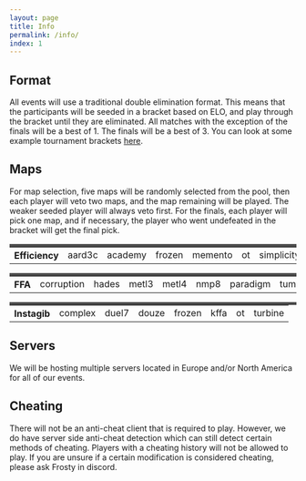 ```yaml
---
layout: page
title: Info
permalink: /info/
index: 1
---
```


## Format

All events will use a traditional double elimination format. This means that the participants will be seeded in a bracket based on ELO, and play through the bracket until they are eliminated. All matches with the exception of the finals will be a best of 1. The finals will be a best of 3. You can look at some example tournament brackets [here](https://sauerduels.challonge.com/).

## Maps

For map selection, five maps will be randomly selected from the pool, then each player will veto two maps, and the map remaining will be played. The weaker seeded player will always veto first. For the finals, each player will pick one map, and if necessary, the player who went undefeated in the bracket will get the final pick.

<table style="text-align: center; border-top: solid 5px #4a4a4a;">
  <tbody>
    <tr>
      <th>Efficiency</th>
      <td>aard3c</td>
      <td>academy</td>
      <td>frozen</td>
      <td>memento</td>
      <td>ot</td>
      <td>simplicity</td>
      <td>turbine</td>
    </tr>
  </tbody>
</table>

<table style="text-align: center; border-top: solid 5px #4a4a4a;">
  <tbody>
    <tr>
      <th>FFA</th>
      <td>corruption</td>
      <td>hades</td>
      <td>metl3</td>
      <td>metl4</td>
      <td>nmp8</td>
      <td>paradigm</td>
      <td>tumwalk</td>
    </tr>
  </tbody>
</table>

<table style="text-align: center; border-top: solid 5px #4a4a4a;">
  <tbody>
    <tr>
      <th>Instagib</th>
      <td>complex</td>
      <td>duel7</td>
      <td>douze</td>
      <td>frozen</td>
      <td>kffa</td>
      <td>ot</td>
      <td>turbine</td>
    </tr>
  </tbody>
</table>

## Servers

We will be hosting multiple servers located in Europe and/or North America for all of our events.


## Cheating

There will not be an anti-cheat client that is required to play. However, we do have server side anti-cheat detection which can still detect certain methods of cheating. Players with a cheating history will not be allowed to play. If you are unsure if a certain modification is considered cheating, please ask Frosty in discord.

